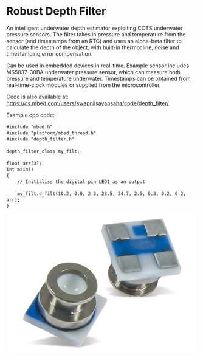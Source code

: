 # Robust Depth Filter
An intelligent underwater depth estimator exploiting COTS underwater pressure sensors. The filter takes in pressure and temperature from the sensor (and timestamps from an RTC) and uses an alpha-beta filter to calculate the depth of the object, with built-in thermocline, noise and timestamping error compensation.

Can be used in embedded devices in real-time. Example sensor includes MS5837-30BA underwater pressure sensor, which can measure both pressure and temperature underwater. Timestamps can be obtained from real-time-clock modules or supplied from the microcontroller.

Code is also available at: https://os.mbed.com/users/swapnilsayansaha/code/depth_filter/ 

Example cpp code:
```
#include "mbed.h"
#include "platform/mbed_thread.h"
#include "depth_filter.h"

depth_filter_class my_filt;

float arr[3];
int main()
{
    // Initialise the digital pin LED1 as an output
    
    my_filt.d_filt(10.2, 0.0, 2.3, 23.5, 34.7, 2.5, 0.3, 0.2, 0.2, arr);
}
```

![Device_Image](153681669.webp)
